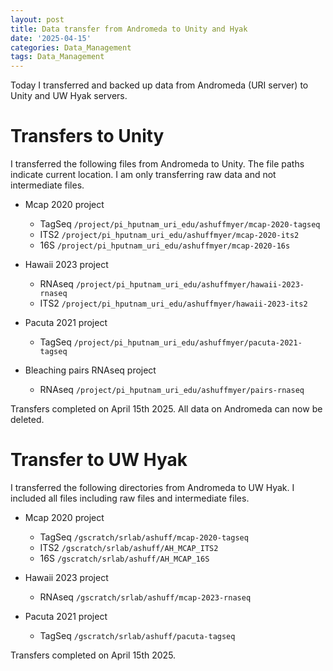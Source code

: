 ```yaml
---
layout: post
title: Data transfer from Andromeda to Unity and Hyak
date: '2025-04-15'
categories: Data_Management
tags: Data_Management
---
```


Today I transferred and backed up data from Andromeda (URI server) to Unity and UW Hyak servers. 

# Transfers to Unity 

I transferred the following files from Andromeda to Unity. The file paths indicate current location. I am only transferring raw data and not intermediate files.   

- Mcap 2020 project
	- TagSeq `/project/pi_hputnam_uri_edu/ashuffmyer/mcap-2020-tagseq`
	- ITS2 `/project/pi_hputnam_uri_edu/ashuffmyer/mcap-2020-its2`
	- 16S `/project/pi_hputnam_uri_edu/ashuffmyer/mcap-2020-16s`

- Hawaii 2023 project 
	- RNAseq `/project/pi_hputnam_uri_edu/ashuffmyer/hawaii-2023-rnaseq`
	- ITS2 `/project/pi_hputnam_uri_edu/ashuffmyer/hawaii-2023-its2`

- Pacuta 2021 project
	- TagSeq `/project/pi_hputnam_uri_edu/ashuffmyer/pacuta-2021-tagseq`

- Bleaching pairs RNAseq project 
	- RNAseq `/project/pi_hputnam_uri_edu/ashuffmyer/pairs-rnaseq`

Transfers completed on April 15th 2025. All data on Andromeda can now be deleted.   

# Transfer to UW Hyak

I transferred the following directories from Andromeda to UW Hyak. I included all files including raw files and intermediate files.  

- Mcap 2020 project
	- TagSeq `/gscratch/srlab/ashuff/mcap-2020-tagseq`
	- ITS2 `/gscratch/srlab/ashuff/AH_MCAP_ITS2`
	- 16S `/gscratch/srlab/ashuff/AH_MCAP_16S`

- Hawaii 2023 project 
	- RNAseq `/gscratch/srlab/ashuff/mcap-2023-rnaseq`

- Pacuta 2021 project
	- TagSeq `/gscratch/srlab/ashuff/pacuta-tagseq`

Transfers completed on April 15th 2025. 